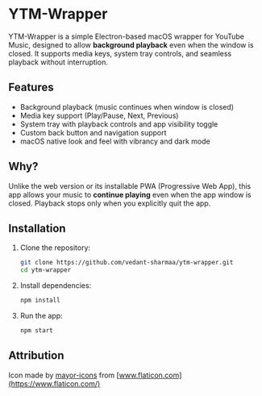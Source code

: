 # YTM-Wrapper

YTM-Wrapper is a simple Electron-based macOS wrapper for YouTube Music, designed to allow **background playback** even when the window is closed. It supports media keys, system tray controls, and seamless playback without interruption.

## Features

- Background playback (music continues when window is closed)
- Media key support (Play/Pause, Next, Previous)
- System tray with playback controls and app visibility toggle
- Custom back button and navigation support
- macOS native look and feel with vibrancy and dark mode

## Why?

Unlike the web version or its installable PWA (Progressive Web App), this app allows your music to **continue playing** even when the app window is closed. Playback stops only when you explicitly quit the app.

## Installation

1. Clone the repository:
   ```bash
   git clone https://github.com/vedant-sharmaa/ytm-wrapper.git
   cd ytm-wrapper
   ```

2. Install dependencies:
    ```bash
    npm install
    ```

3. Run the app:
    ```bash
    npm start
    ```



## Attribution
Icon made by [mayor-icons](https://www.flaticon.com/authors/mayor-icons) from [www.flaticon.com](https://www.flaticon.com/)
